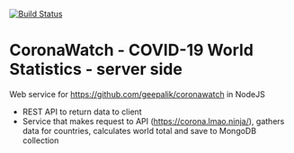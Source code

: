 [![Build Status](https://travis-ci.org/geepalik/coronawatch_server.svg?branch=master)](https://travis-ci.org/geepalik/coronawatch_server)
# CoronaWatch - COVID-19 World Statistics - server side
Web service for https://github.com/geepalik/coronawatch in NodeJS    
* REST API to return data to client
* Service that makes request to API (https://corona.lmao.ninja/), gathers data for countries, calculates world total and save to MongoDB collection

